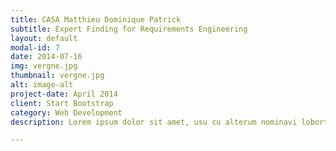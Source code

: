 ```yaml
---
title: CASA Matthieu Dominique Patrick 
subtitle: Expert Finding for Requirements Engineering
layout: default
modal-id: 7 
date: 2014-07-16
img: vergne.jpg 
thumbnail: vergne.jpg
alt: image-alt
project-date: April 2014
client: Start Bootstrap
category: Web Development
description: Lorem ipsum dolor sit amet, usu cu alterum nominavi lobortis. At duo novum diceret. Tantas apeirian vix et, usu sanctus postulant inciderint ut, populo diceret necessitatibus in vim. Cu eum dicam feugiat noluisse.

---
```


